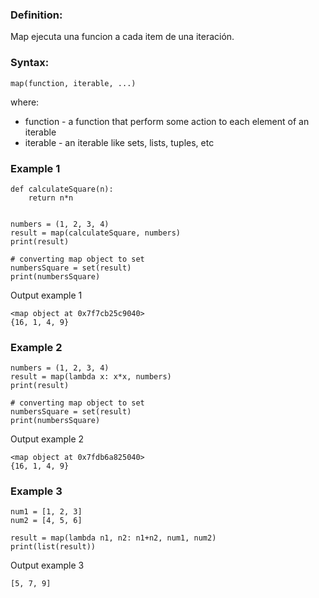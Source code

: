 ### Definition:

Map ejecuta una funcion a cada item de una iteración.

### Syntax:
```
map(function, iterable, ...)
```
where:

* function - a function that perform some action to each element of an iterable
* iterable - an iterable like sets, lists, tuples, etc

### Example 1
```
def calculateSquare(n):
    return n*n


numbers = (1, 2, 3, 4)
result = map(calculateSquare, numbers)
print(result)

# converting map object to set
numbersSquare = set(result)
print(numbersSquare)
```
Output example 1
```
<map object at 0x7f7cb25c9040>
{16, 1, 4, 9}
```

### Example 2
```
numbers = (1, 2, 3, 4)
result = map(lambda x: x*x, numbers)
print(result)

# converting map object to set
numbersSquare = set(result)
print(numbersSquare)
```
Output example 2
```
<map object at 0x7fdb6a825040>
{16, 1, 4, 9}
```
### Example 3
```
num1 = [1, 2, 3]
num2 = [4, 5, 6]

result = map(lambda n1, n2: n1+n2, num1, num2)
print(list(result))

```
Output example 3
```
[5, 7, 9]
```
